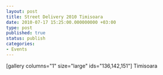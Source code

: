 ```yaml
---
layout: post
title: Street Delivery 2010 Timisoara
date: 2010-07-17 15:25:00.000000000 +03:00
type: post
published: true
status: publish
categories:
- Events
---
```



[gallery columns="1" size="large" ids="136,142,151"]
Timisoara

